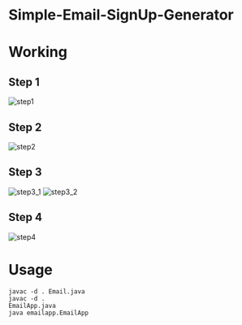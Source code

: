 # Simple-Email-SignUp-Generator

# Working
 ## Step 1
 <img src="" alt="step1">
 
 ## Step 2
 <img src="" alt="step2">
 
 ## Step 3
 <img src="" alt="step3_1">
 <img src="" alt="step3_2">
 
 ## Step 4
 <img src="" alt="step4">

# Usage
<code>javac -d . Email.java</code><br>
<code>javac -d . EmailApp.java</code><br>
<code>java emailapp.EmailApp</code>
